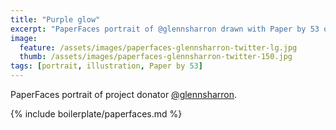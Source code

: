 ```yaml
---
title: "Purple glow"
excerpt: "PaperFaces portrait of @glennsharron drawn with Paper by 53 on an iPad."
image: 
  feature: /assets/images/paperfaces-glennsharron-twitter-lg.jpg
  thumb: /assets/images/paperfaces-glennsharron-twitter-150.jpg
tags: [portrait, illustration, Paper by 53]
---
```


PaperFaces portrait of project donator [@glennsharron](http://twitter.com/glennsharron).

{% include boilerplate/paperfaces.md %}